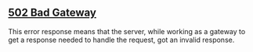 ## [502 Bad Gateway](https://developer.mozilla.org/en-US/docs/Web/HTTP/Status/502)
This error response means that the server, while working as a gateway to get a response needed to handle the request, got an invalid response.

